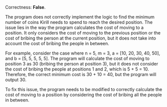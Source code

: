 Correctness: **False**.

The program does not correctly implement the logic to find the minimum number of coins Kirill needs to spend to reach the desired position. The issue lies in the way the program calculates the cost of moving to a position. It only considers the cost of moving to the previous position or the cost of bribing the person at the current position, but it does not take into account the cost of bribing the people in between.

For example, consider the case where n = 5, m = 3, a = [10, 20, 30, 40, 50], and b = [5, 5, 5, 5, 5]. The program will calculate the cost of moving to position 3 as 30 (bribing the person at position 3), but it does not consider the cost of bribing the people at positions 1 and 2, which is 5 + 5 = 10. Therefore, the correct minimum cost is 30 + 10 = 40, but the program will output 30.

To fix this issue, the program needs to be modified to correctly calculate the cost of moving to a position by considering the cost of bribing all the people in between.